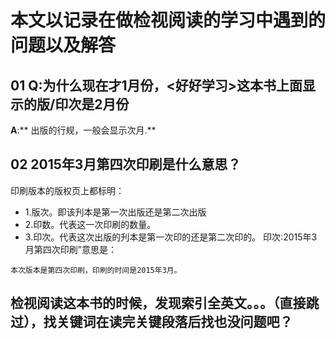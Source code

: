 # 本文以记录在做检视阅读的学习中遇到的问题以及解答
## 01 Q:为什么现在才1月份，<好好学习>这本书上面显示的版/印次是2月份
**A**:**  出版的行规，一般会显示次月.**

## 02 2015年3月第四次印刷是什么意思？
印刷版本的版权页上都标明：
- 1.版次。即该刋本是第一次出版还是第二次出版
- 2.印数。代表这一次印刷的数量。
- 3.印次。代表这次出版的刋本是第一次印的还是第二次印的。
印次:2015年3月第四次印刷”意思是：
```
本次版本是第四次印刷，印刷的时间是2015年3月。
```

## 检视阅读这本书的时候，发现索引全英文。。。（直接跳过），找关键词在读完关键段落后找也没问题吧？